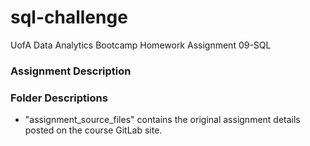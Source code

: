 # sql-challenge

UofA Data Analytics Bootcamp Homework Assignment 09-SQL

### Assignment Description




### Folder Descriptions
* "assignment_source_files" contains the original assignment details posted on the course GitLab site.
